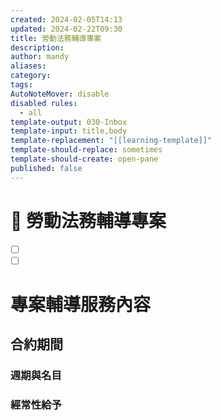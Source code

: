 ```yaml
---
created: 2024-02-05T14:13
updated: 2024-02-22T09:30
title: 勞動法務輔導專案
description: 
author: mandy
aliases: 
category: 
tags: 
AutoNoteMover: disable
disabled rules:
  - all
template-output: 030-Inbox
template-input: title,body
template-replacement: "[[learning-template]]"
template-should-replace: sometimes
template-should-create: open-pane
published: false
---
```

# 🚀 勞動法務輔導專案

- [ ] []()
- [ ] []()

# 專案輔導服務內容
## 合約期間

### 週期與名目
### 經常性給予
